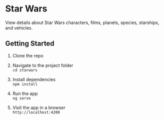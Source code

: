 # Star Wars

View details about Star Wars characters, films, planets, species, starships, and vehicles.

## Getting Started

1. Clone the repo
   
2. Navigate to the project folder  
  `cd starwars`
3. Install dependencies  
  `npm install`
4. Run the app  
  `ng serve`
5. Visit the app in a browser  
  `http://localhost:4200`
